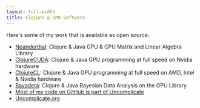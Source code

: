 ```yaml
---
layout: full-width
title: Clojure & GPU Software
---
```


Here's some of my work that is available as open source:

- [Neanderthal](https://neanderthal.uncomplicate.org): Clojure & Java GPU & CPU Matrix and Linear Algebra Library
- [ClojureCUDA](https://clojurecuda.uncomplicate.org): Clojure & Java GPU programming at full speed on Nvidia hardware
- [ClojureCL](https://clojurecl.uncomplicate.org): Clojure & Java GPU programming at full speed on AMD, Intel & Nvidia hardware
- [Bayadera](https://github.com/uncomplicate/baradera): Clojure & Java Bayesian Data Analysis on the GPU Library
- [Most of my code on GitHub is part of Uncomplicate](https://github.com/uncomplicate)
- [Uncomplicate.org](https://uncomplicate.org)
